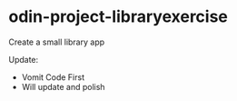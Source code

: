 # odin-project-libraryexercise
 Create a small library app

Update:
- Vomit Code First
- Will update and polish
